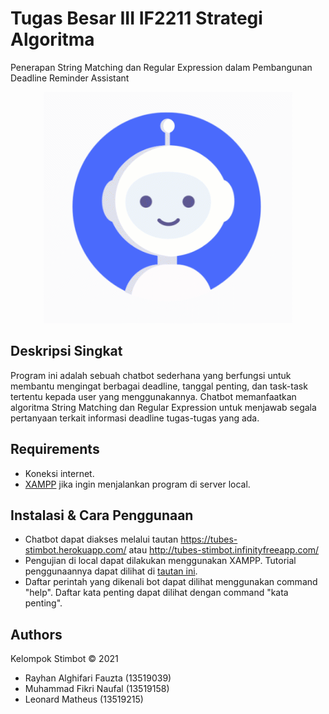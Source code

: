 # Tugas Besar III IF2211 Strategi Algoritma
Penerapan String Matching dan Regular Expression dalam Pembangunan Deadline Reminder Assistant

<p align="center">
 <img src="https://github.com/rayfazt/stimbot/blob/main/src/img/stimbot.gif?raw=true" alt="avatar stimbot"/>
</p>

## Deskripsi Singkat
Program ini adalah sebuah chatbot sederhana yang berfungsi untuk membantu mengingat berbagai deadline, tanggal penting, dan task-task tertentu kepada user yang menggunakannya. Chatbot memanfaatkan algoritma String Matching dan Regular Expression untuk menjawab segala pertanyaan terkait informasi deadline tugas-tugas yang ada.

## Requirements
* Koneksi internet.
* [XAMPP](https://www.apachefriends.org/index.html) jika ingin menjalankan program di server local.

## Instalasi & Cara Penggunaan
* Chatbot dapat diakses melalui tautan https://tubes-stimbot.herokuapp.com/ atau http://tubes-stimbot.infinityfreeapp.com/
* Pengujian di local dapat dilakukan menggunakan XAMPP. Tutorial penggunaannya dapat dilihat di [tautan ini](https://www.techwalla.com/articles/how-to-run-a-php-file-in-xampp).
* Daftar perintah yang dikenali bot dapat dilihat menggunakan command "help". Daftar kata penting dapat dilihat dengan command "kata penting".

## Authors
Kelompok Stimbot &copy; 2021
* Rayhan Alghifari Fauzta (13519039)
* Muhammad Fikri Naufal (13519158)
* Leonard Matheus (13519215)
